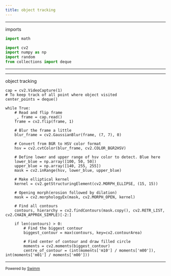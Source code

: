 ```yaml
---
title: object tracking
---
```

<SwmSnippet path="/write_in_air.py" line="1">

---

imports

```python
import math

import cv2
import numpy as np
import random
from collections import deque
```

---

</SwmSnippet>

<SwmSnippet path="write_in_air.py" line="8">

---

object tracking

```
cap = cv2.VideoCapture(1)
# To keep track of all point where object visited
center_points = deque()

while True:
    # Read and flip frame
    _, frame = cap.read()
    frame = cv2.flip(frame, 1)

    # Blur the frame a little
    blur_frame = cv2.GaussianBlur(frame, (7, 7), 0)

    # Convert from BGR to HSV color format
    hsv = cv2.cvtColor(blur_frame, cv2.COLOR_BGR2HSV)

    # Define lower and upper range of hsv color to detect. Blue here
    lower_blue = np.array([100, 50, 50])
    upper_blue = np.array([140, 255, 255])
    mask = cv2.inRange(hsv, lower_blue, upper_blue)

    # Make elliptical kernel
    kernel = cv2.getStructuringElement(cv2.MORPH_ELLIPSE, (15, 15))

    # Opening morph(erosion followed by dilation)
    mask = cv2.morphologyEx(mask, cv2.MORPH_OPEN, kernel)

    # Find all contours
    contours, hierarchy = cv2.findContours(mask.copy(), cv2.RETR_LIST, cv2.CHAIN_APPROX_SIMPLE)[-2:]

    if len(contours) > 0:
        # Find the biggest contour
        biggest_contour = max(contours, key=cv2.contourArea)

        # Find center of contour and draw filled circle
        moments = cv2.moments(biggest_contour)
        centre_of_contour = (int(moments['m10'] / moments['m00']), int(moments['m01'] / moments['m00']))
```

---

</SwmSnippet>

<SwmMeta version="3.0.0" repo-id="Z2l0aHViJTNBJTNBb2JqZWN0LXRyYWNraW5nJTNBJTNBc3ZpdmVrMTk5Nw==" repo-name="object-tracking"><sup>Powered by [Swimm](https://app.swimm.io/)</sup></SwmMeta>

